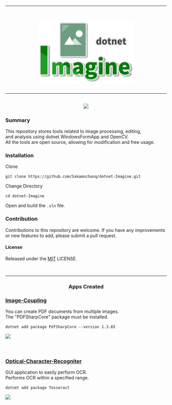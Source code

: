<div align="center">
    <hr>
    <br>
    <br>
    <a href="#">
        <img src="./assets/dotnet-Imagine-Logo.png" width="300px">
    </a>
    <br>
    <br>
    <hr>
    <br>
    <a href="#">
        <img src="https://img.shields.io/github/issues/Sakamochanq/dotnet-Imagine">
    </a>
    <br>
</div>

### Summary

This repository stores tools related to image processing, editing,  
and analysis using dotnet WindowsFormApp and OpenCV.  
All the tools are open source, allowing for modification and free usage.

### Installation

Clone
```
git clone https://github.com/Sakamochanq/dotnet-Imagine.git
```
Change Directory
```
cd dotnet-Imagine
```
Open and build the `.sln` file.


### Contribution

Contributions to this repository are welcome. If you have any improvements or new features to add, please submit a pull request.

#### License

Released under the [MIT](https://github.com/Sakamochanq/dotnet-Imagine/blob/master/LICENSE) LICENSE.

<br>
<hr>
<div align="center">
    <h3>Apps Created</h3>
</div>

### [Image-Coupling](./src/Image-Coupling/)

You can create PDF documents from multiple images.  
The "PDFSharpCore" package must be installed.
```
dotnet add package PdfSharpCore --version 1.3.65
```

<div align="left">
    <a href="#">
        <img src="./assets/images/Image-Coupling.gif" width="400px">
    </a>
</div>

<br>
<br>

### [Optical-Character-Recogniter](./src/Optical-Character-Recogniter/)

GUI application to easily perform OCR.  
Performs OCR within a specified range.
```
dotnet add package Tesseract
```
<div align="left">
    <a href="#">
        <img src="./assets/images/Optical-Character-Recogniter.gif" width="400px">
    </a>
</div>
